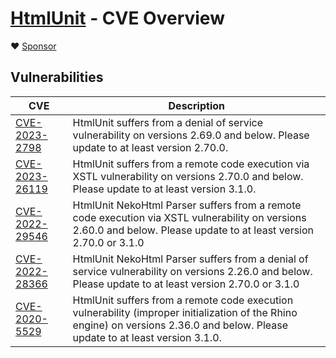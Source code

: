 # [HtmlUnit](https://www.htmlunit.org) - CVE Overview

:heart: [Sponsor](https://github.com/sponsors/rbri)

## Vulnerabilities

| CVE                                                               | Description |
|-------------------------------------------------------------------|-----------------|
| [CVE-2023-2798](https://nvd.nist.gov/vuln/detail/CVE-2023-2798)   | HtmlUnit suffers from a denial of service vulnerability on versions 2.69.0 and below. Please update to at least version 2.70.0. |
| [CVE-2023-26119](https://nvd.nist.gov/vuln/detail/CVE-2023-26119) | HtmlUnit suffers from a remote code execution via XSTL vulnerability on versions 2.70.0 and below. Please update to at least version 3.1.0. |
| [CVE-2022-29546](https://nvd.nist.gov/vuln/detail/CVE-2022-29546) | HtmlUnit NekoHtml Parser suffers from a remote code execution via XSTL vulnerability on versions 2.60.0 and below. Please update to at least version 2.70.0 or 3.1.0 |
| [CVE-2022-28366](https://nvd.nist.gov/vuln/detail/CVE-2022-28366) | HtmlUnit NekoHtml Parser suffers from a denial of service vulnerability on versions 2.26.0 and below. Please update to at least version 2.70.0 or 3.1.0 |
| [CVE-2020-5529](https://nvd.nist.gov/vuln/detail/CVE-2020-5529)   | HtmlUnit suffers from a remote code execution vulnerability (improper initialization of the Rhino engine) on versions 2.36.0 and below. Please update to at least version 3.1.0. |
